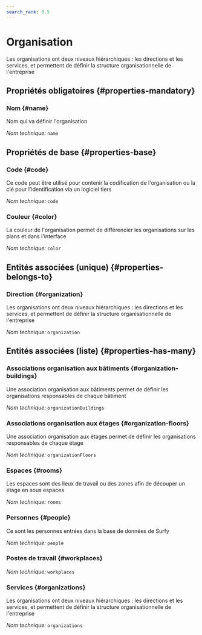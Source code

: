 ```yaml
---
search_rank: 0.5
---    
```

# Organisation
<!--- THIS FILE IS GENERATED PLEASE DO NOT EDIT IT DIRECTLY --->

Les organisations ont deux niveaux hiérarchiques : les directions et les services, et permettent de définir la structure organisationnelle de l'entreprise

<OH code="organization"/>




## Propriétés obligatoires {#properties-mandatory}
    
### Nom {#name}

Nom qui va définir l'organisation

*Nom technique:* ```name```
<PH code="organization:name"/>

    


## Propriétés de base {#properties-base}
    
### Code {#code}

Ce code peut être utilisé pour contenir la codification de l'organisation ou la clé pour l'identification via un logiciel tiers

*Nom technique:* ```code```
<PH code="organization:code"/>

### Couleur {#color}

La couleur de l'organisation permet de différencier les organisations sur les plans et dans l'interface

*Nom technique:* ```color```
<PH code="organization:color"/>

    

## Entités associées (unique) {#properties-belongs-to}

### Direction {#organization}

Les organisations ont deux niveaux hiérarchiques : les directions et les services, et permettent de définir la structure organisationnelle de l'entreprise

*Nom technique:* ```organization```
<PH code="organization:organization"/>


## Entités associées (liste) {#properties-has-many}

### Associations organisation aux bâtiments {#organization-buildings}

Une association organisation aux bâtiments permet de définir les organisations responsables de chaque bâtiment

*Nom technique:* ```organizationBuildings```
<PH code="organization:organizationBuildings"/>

### Associations organisation aux étages {#organization-floors}

Une association organisation aux étages permet de définir les organisations responsables de chaque étage

*Nom technique:* ```organizationFloors```
<PH code="organization:organizationFloors"/>

### Espaces {#rooms}

Les espaces sont des lieux de travail ou des zones afin de découper un étage en sous espaces

*Nom technique:* ```rooms```
<PH code="organization:rooms"/>

### Personnes {#people}

Ce sont les personnes entrées dans la base de données de Surfy

*Nom technique:* ```people```
<PH code="organization:people"/>

### Postes de travail {#workplaces}



*Nom technique:* ```workplaces```
<PH code="organization:workplaces"/>

### Services {#organizations}

Les organisations ont deux niveaux hiérarchiques : les directions et les services, et permettent de définir la structure organisationnelle de l'entreprise

*Nom technique:* ```organizations```
<PH code="organization:organizations"/>




